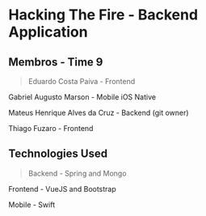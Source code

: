 # Hacking The Fire - Backend Application

## Membros - Time 9

> Eduardo Costa Paiva - Frontend
>
Gabriel Augusto Marson - Mobile iOS Native
>
Mateus Henrique Alves da Cruz - Backend (git owner)
>
Thiago Fuzaro - Frontend

## Technologies Used

> Backend - Spring and Mongo
>
Frontend - VueJS and Bootstrap
>
Mobile - Swift